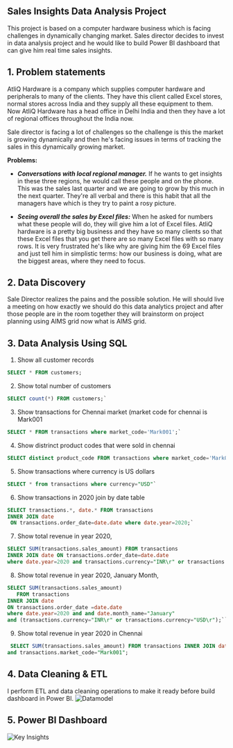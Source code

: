 ## **Sales Insights Data Analysis Project**

This project is based on a computer hardware business which is facing challenges in dynamically changing market. Sales director decides to invest in data analysis project and he would like to build Power BI dashboard that can give him real time sales insights.

## 1. Problem statements
AtliQ Hardware is a company which supplies computer hardware and peripherals to many of the clients. They have this client called Excel stores, normal stores across India and they supply all these equipment to them. Now AtliQ Hardware has a head office in Delhi India and then they have a lot of regional offices throughout the India now. 

Sale director is  facing a lot of challenges so the challenge is this the market is growing dynamically and then he's facing issues in terms of tracking the sales in this dynamically growing market.

**Problems:**

-	***Conversations with local regional manager.***
If he wants to get insights in these three regions, he would call these people and on the phone. This was the sales last quarter and we are going to grow by this much in the next quarter. They're all verbal and there is this habit that all the managers have which is they try to paint a rosy picture.

-	***Seeing overall the sales by Excel files:***
 When he asked for numbers what these people will do, they will give him a lot of Excel files.  AtliQ hardware is a pretty big business and they have so many clients so that these Excel files that you get there are so many Excel files with so many rows. It is very frustrated he's like why are giving him the 69 Excel files and just tell him in simplistic terms:  how our business is doing, what are the biggest areas, where they need to focus.

## 2.	Data Discovery 
Sale Director realizes the pains and the possible solution. He will should live a meeting on how exactly we should do this data analytics project and after those people are in the room together they will brainstorm on project planning using AIMS grid now what is AIMS grid.


## 3. Data Analysis Using SQL

1. Show all customer records
```sql
SELECT * FROM customers;
```
2. Show total number of customers
```sql
SELECT count(*) FROM customers;`
```
3. Show transactions for Chennai market (market code for chennai is Mark001
```sql
SELECT * FROM transactions where market_code='Mark001';`
```
4. Show distrinct product codes that were sold in chennai
```sql
SELECT distinct product_code FROM transactions where market_code='Mark001';`
```
5. Show transactions where currency is US dollars
```sql
SELECT * from transactions where currency="USD"`
```
6. Show transactions in 2020 join by date table
```sql
SELECT transactions.*, date.* FROM transactions 
INNER JOIN date
 ON transactions.order_date=date.date where date.year=2020;`
```
7. Show total revenue in year 2020,
 ```sql
SELECT SUM(transactions.sales_amount) FROM transactions
 INNER JOIN date ON transactions.order_date=date.date 
 where date.year=2020 and transactions.currency="INR\r" or transactions.currency="USD\r";
```

8. Show total revenue in year 2020, January Month,
 ```sql
 SELECT SUM(transactions.sales_amount) 
    FROM transactions
 INNER JOIN date 
 ON transactions.order_date =date.date
 where date.year=2020 and and date.month_name="January" 
 and (transactions.currency="INR\r" or transactions.currency="USD\r");```
```

9.  Show total revenue in year 2020 in Chennai
```sql
 SELECT SUM(transactions.sales_amount) FROM transactions INNER JOIN date ON transactions.order_date=date.date where date.year=2020
and transactions.market_code="Mark001";
```
## 4.	Data Cleaning & ETL  
I perform ETL and data cleaning operations to make it ready before build dashboard in Power BI.
![Datamodel](https://user-images.githubusercontent.com/88467188/131935196-f185c4c0-9eab-4d13-bc0c-3f5c6f101743.png)

## 5. Power BI Dashboard
![Key Insights](https://user-images.githubusercontent.com/88467188/131935198-95ea30bf-fef9-4524-8552-a312454f4dc7.png)




